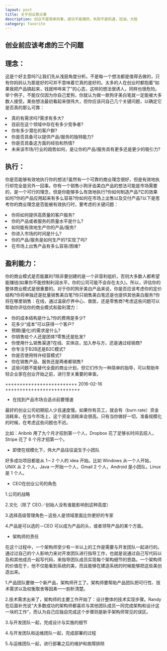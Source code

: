 ```yaml
---
layout: post
title: 关于创业那点事
description: 创业不是简单的事，成功不是偶然，失败不是机遇，加油，大脸
category: favorite
---
```


<h2>创业前应该考虑的三个问题</h2>

## 理念：

这是个好主意吗?让我们先从浅层角度分析。不是每一个想法都是值得去做的，只有你妈妈认为那是好的可并不意味着它真的是好的。太多的人在创业时都抱着“如果我把产品搞起来，钱就哗哗来了”的心态，这样的想法很诱人，同样也很危险。举个例子，不能仅仅因为你自己爱狗，你就认为做一款狗牙美白笔就一定能被大多数人接受。某些想法最初看起来很伟大，但你应该问自己几个关键问题，以确定它是否真的那么可靠：

<li>真的有需求吗?需求有多大?</li>
<li>目前在这个领域中存在有多少竞争者?</li>
<li>你有多少潜在的客户群?</li>
<li>你是否具备可以提供产品/服务的独特能力?</li>
<li>你是否具备这方面的经验和热情?</li>
<li>未来该市场/行业的趋势如何，是让你的产品/服务具有更多还是更少的吸引力?</li>

## 执行：

你是否能够有效地执行你的想法?虽然有一个可靠的商业理念很好，但是有效地执行却完全是另外一回事。你有一个销售小狗牙齿美白产品的想法可能是市场需要的，是一个可行的理念，但是你能够多么有效地执行?你如何制造产品?它的效果如何?你的产品应用起来有多么容易?你如何在市场上出售以及交付产品?以下是思考你的商业理念是否能被有效执行时，要考虑的关键问题：

<li>你将如何提供高质量的客户服务?</li>
<li>你的产品或者服务的质量水平是什么?</li>
<li>如何能有效地生产你的产品/服务?</li>
<li>你进入市场的时间是什么?</li>
<li>你的产品/服务是如何生产的?实现了吗?</li>
<li>在市场上出售产品有多么容易/困难?</li>

## 盈利能力：

你的商业模式是否能赢利?除非要创建的是一个非营利组织，否则大多数人都希望能赚钱(如果你不能控制利润水平，你的公司可能不会存在太久)。所以，评估你的整体商业模式是很重要的。对于你的狗牙美白产品来说，你是否应该考虑你的定价结构?你将单独还是批量销售美白笔?你只销售美白笔还是也提供其他美白服务?你将在哪里销售：在线，通过温泉疗养中心、兽医，还是零售商?考虑这些问题可以帮助你评估你的商业模式和盈利潜力：

<li>你的成本结构是什么?你的费用是多少?</li>
<li>花多少“成本”可以获得一个客户?</li>
<li>预期(量化)的需求是什么?</li>
<li>你销售给个人还是团体?零售还是批发?</li>
<li>你使用什么销售渠道?在线、实体店，加入参与方，还是通过经销商?</li>
<li>你专注于B2B还是B2C模式?</li>
<li>你是否使用特许经营模式?</li>
<li>你在销售产品、服务还是两者都销售?</li>
<li>这些问题不能替代全面的商业计划，但它们作为一种简单的指导，可以帮助年轻企业家在创业开始之前，进行至关重要的审查。</li>

+++++++++++++++++++++++++ 2016-02-16 ++++++++++++++++++++++++++


- 在找到产品市场合适点前要慢速

最好的创业公司初期招人少且速度慢。如果你有员工，就会有（burn rate）资金消耗率，在当今市场上，这个资金消耗率会很高。只有当你做好一切，准备规模化的时候，在考虑这些问题也不迟。

比如：Aribnb 用了九个月才招到第一个人，Dropbox 花了足够长时间去招人，Stripe 花了 6 个月才招第一个。

- 即使在规模化下，伟大产品往往诞生于小团队

好多成功项目都是从 1－2 个人的 idea 开始。比如 Windows 从一个人开始，UNIX 从 2 个人，Java 一开始一个人，Gmail 2 个人，Android 是小团队，Linux 是 1 个人。

- CEO在创业公司的角色

1.公司的战略

2.文化（除了 CEO／创始人没有谁能影响到这种高度）

3.选择高级管理角色－这些人是领域里面比你更好的专家

4.产品是可以选的－CEO 可以成为产品的头，或者领导产品的某个方面。

- 架构师的责任

在这个过程中，一个架构师至少有一半以上的工作是需要与开发团队一起进行的。通过过自己的个人影响力来对开发团队进行指导工作，也就是说通过自己写代码以及和其他成员一起写代码，来指导团队成员实现每个架构细节的思路。一个架构师的价值在于，他不仅能看到系统的美，而且能够在建造系统的时候能够把这些美创造出来。

1.产品团队要做一个新产品，架构师开工了。架构师要帮助产品团队把可行性、技术需求以及权衡取舍等因素一一剖析清楚。

2.技术需求出来了，架构师的主要工作开始了：设计整体的技术实现步骤。Randy在后面补充说“大多数成功的架构师都喜欢与其他团队成员一同完成架构和设计这一块的工作”，而认为自己应独自完成这个步骤则是新手架构师常见的误区。

3.与开发团队一起，完成设计与实施的细节

4.与开发团队和运维团队一起，完成部署的过程

5.与运维团队一起，进行部署之后的维护和故障排除



